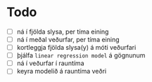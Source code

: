 # Todo

- [ ] ná í fjölda slysa, per tíma eining
- [ ] ná í meðal veðurfar, per tíma eining
- [ ] kortleggja fjölda slysa(y) á móti veðurfari
- [ ] þjálfa `linear regression model` á gögnunum
- [ ] ná í veðurfar í rauntíma
- [ ] keyra modelið á rauntíma veðri
